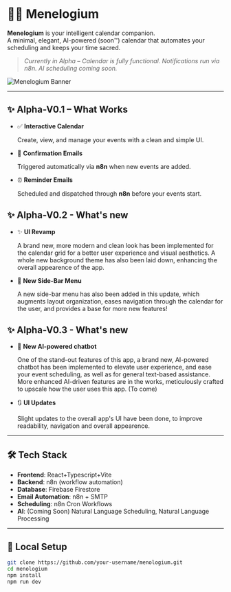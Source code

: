# 🧠📅 Menelogium

**Menelogium** is your intelligent calendar companion.  
A minimal, elegant, AI-powered (soon™) calendar that automates your scheduling and keeps your time sacred.

> _Currently in Alpha – Calendar is fully functional. Notifications run via n8n. AI scheduling coming soon._

![Menelogium Banner](https://iili.io/3bq4i9n.md.png)

---

## ✨ Alpha-V0.1 – What Works

- ✅ **Interactive Calendar**
  
  Create, view, and manage your events with a clean and simple UI.

- 📧 **Confirmation Emails**
  
  Triggered automatically via **n8n** when new events are added.

- ⏰ **Reminder Emails**
    
  Scheduled and dispatched through **n8n** before your events start.

## ✨ Alpha-V0.2 - What's new

- ✨ **UI Revamp** 
  
  A brand new, more modern and clean look has been implemented for the calendar grid for a better user experience and visual aesthetics.
  A whole new background theme has also been laid down, enhancing the overall appearence of the app.

- 📃 **New Side-Bar Menu**
  
  A new side-bar menu has also been added in this update, which augments layout organization, eases navigation through the calendar for the user, and provides a base for more new features!

## ✨ Alpha-V0.3 - What's new

- 🤖 **New AI-powered chatbot**

  One of the stand-out features of this app, a brand new, AI-powered chatbot has been implemented to elevate user experience, and ease your event scheduling, as well as for general text-based assistance.
  More enhanced AI-driven features are in the works, meticulously crafted to upscale how the user uses this app. (To come)

- 🔃 **UI Updates**

  Slight updates to the overall app's UI have been done, to improve readability, navigation and overall appearence.

  
---

## 🛠️ Tech Stack

- **Frontend**: React+Typescript+Vite
- **Backend**: n8n (workflow automation)  
- **Database**: Firebase Firestore  
- **Email Automation**: n8n + SMTP
- **Scheduling**: n8n Cron Workflows  
- **AI**: (Coming Soon) Natural Language Scheduling, Natural Language Processing

---

## 🧪 Local Setup

```bash
git clone https://github.com/your-username/menologium.git
cd menologium
npm install
npm run dev
